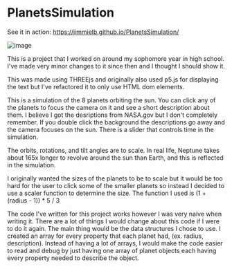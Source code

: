 # PlanetsSimulation

See it in action: https://jimmielb.github.io/PlanetsSimulation/


![image](https://github.com/JimmieLB/PlanetsSimulation/assets/60014163/e64c3134-4e3b-4ab5-8456-28514cc65bd7)

This is a project that I worked on around my sophomore year in high school.
I've made very minor changes to it since then and I thought I should show it.

This was made using THREEjs and originally also used p5.js for displaying the
text but I've refactored it to only use HTML dom elements.

This is a simulation of the 8 planets orbiting the sun.
You can click any of the planets to focus the camera on it and see a short description about them.
I believe I got the desriptions from NASA.gov but I don't completely remember.
If you double click the background the descriptions go away and the camera focuses on the sun.
There is a slider that controls time in the simulation.

The orbits, rotations, and tilt angles are to scale. In real life, Neptune takes about 165x longer to revolve
around the sun than Earth, and this is reflected in the simulation.

I originally wanted the sizes of the planets to be to scale but it would be too hard for the user
to click some of the smaller planets so instead I decided to use a scaler function to determine the size.
The function I used is (1 + (radius - 1)) * 5 / 3

The code I've written for this project works however I was very naive when writing it. There are a lot
of things I would change about this code if I were to do it again. The main thing would be the data
structures I chose to use. I created an array for every property that each planet had, (ex. radius, description).
Instead of having a lot of arrays, I would make the code easier to read and debug by just having one array of
planet objects each having every property needed to describe the object.
